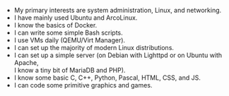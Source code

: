- My primary interests are system administration, Linux, and networking.
- I have mainly used Ubuntu and ArcoLinux. 
- I know the basics of Docker.
- I can write some simple Bash scripts.
- I use VMs daily (QEMU/Virt Manager).
- I can set up the majority of modern Linux distributions.
- I can set up a simple server (on Debian with Lighttpd or on Ubuntu with Apache, <br />I know a tiny bit of MariaDB and PHP).
- I know some basic C, C++, Python, Pascal, HTML, CSS, and JS. 
- I can code some primitive graphics and games.
